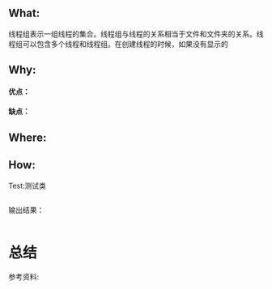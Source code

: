 

## What:
线程组表示一组线程的集合。线程组与线程的关系相当于文件和文件夹的关系。线程组可以包含多个线程和线程组。在创建线程的时候，如果没有显示的


## Why:
#### 优点：


#### 缺点：


## Where:


## How:





Test:测试类
```java

```
输出结果：
```java

```


# 总结

参考资料: